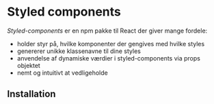 # Styled components

*Styled-components* er en npm pakke til React der giver mange fordele:

* holder styr på, hvilke komponenter der gengives med hvilke styles
* genererer unikke klassenavne til dine styles
* anvendelse af dynamiske værdier i styled-components via props objektet
* nemt og intuitivt at vedligeholde

## Installation


